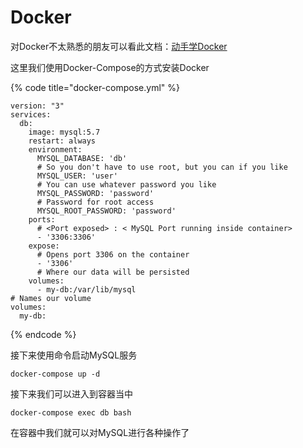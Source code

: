 # Docker

对Docker不太熟悉的朋友可以看此文档：[动手学Docker](https://docs.docker.knowledge-precipitation.site/)

这里我们使用Docker-Compose的方式安装Docker

{% code title="docker-compose.yml" %}
```text
version: "3"
services:
  db:
    image: mysql:5.7
    restart: always
    environment:
      MYSQL_DATABASE: 'db'
      # So you don't have to use root, but you can if you like
      MYSQL_USER: 'user'
      # You can use whatever password you like
      MYSQL_PASSWORD: 'password'
      # Password for root access
      MYSQL_ROOT_PASSWORD: 'password'
    ports:
      # <Port exposed> : < MySQL Port running inside container>
      - '3306:3306'
    expose:
      # Opens port 3306 on the container
      - '3306'
      # Where our data will be persisted
    volumes:
      - my-db:/var/lib/mysql
# Names our volume
volumes:
  my-db:
```
{% endcode %}

接下来使用命令启动MySQL服务

```text
docker-compose up -d
```

接下来我们可以进入到容器当中

```text
docker-compose exec db bash
```

在容器中我们就可以对MySQL进行各种操作了

